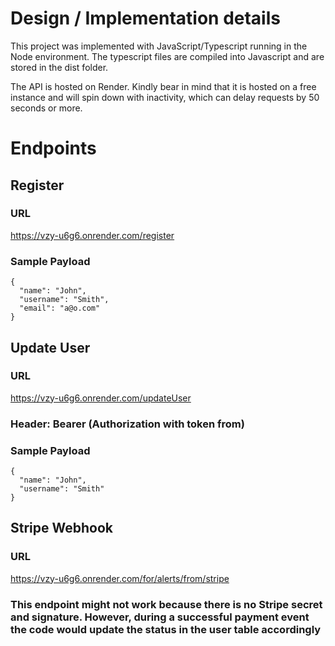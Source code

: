 # Design / Implementation details

This project was implemented with JavaScript/Typescript running in the Node environment. The typescript files are compiled into Javascript and are stored in the dist folder.

The API is hosted on Render. Kindly bear in mind that it is hosted on a free instance and will spin down with inactivity, which can delay requests by 50 seconds or more.

# Endpoints 

## Register

### URL
https://vzy-u6g6.onrender.com/register
### Sample Payload
```
{
  "name": "John",
  "username": "Smith",
  "email": "a@o.com"
}
```



## Update User
### URL
https://vzy-u6g6.onrender.com/updateUser

### Header: Bearer (Authorization with token from)

### Sample Payload
```
{
  "name": "John",
  "username": "Smith"
}
```

## Stripe Webhook

### URL
https://vzy-u6g6.onrender.com/for/alerts/from/stripe

### This endpoint might not work because there is no Stripe secret and signature. However, during a successful payment event the code would update the status in the user table accordingly
